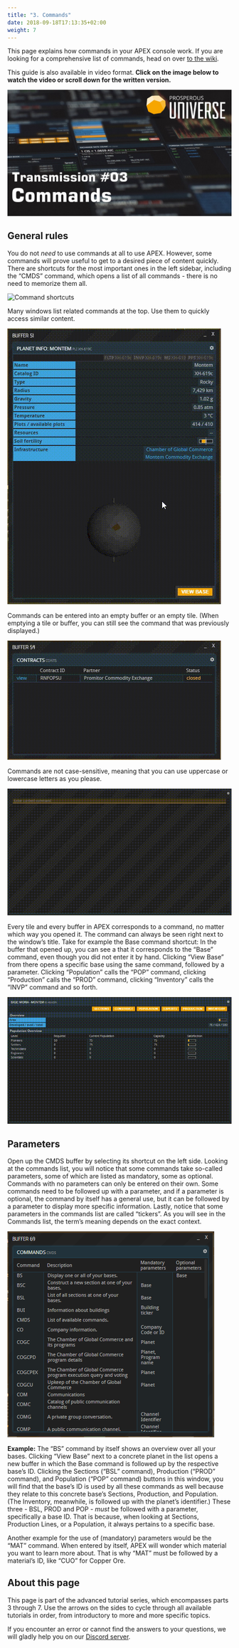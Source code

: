 ```yaml
---
title: "3. Commands"
date: 2018-09-18T17:13:35+02:00
weight: 7
---
```


This page explains how commands in your APEX console work. If you are looking for a comprehensive list of commands, head on over [to the wiki](../../wiki/commands-list).

This guide is also available in video format. __Click on the image below to watch the video or scroll down for the written version.__

[![Commands video](thumbnail-3.jpg)](https://youtu.be/ZcYk2pw1gZk)

## General rules

You do not _need_ to use commands at all to use APEX. However, some commands will prove useful to get to a desired piece of content quickly. There are shortcuts for the most important ones in the left sidebar, including the “CMDS” command, which opens a list of all commands - there is no need to memorize them all.  

![Command shortcuts](command-shortcuts.gif)

Many windows list related commands at the top. Use them to quickly access similar content.  

![Related commands](related-commands.gif)

Commands can be entered into an empty buffer or an empty tile. (When emptying a tile or buffer, you can still see the command that was previously displayed.)  

![Buffer command](buffer-command.gif)

Commands are not case-sensitive, meaning that you can use uppercase or lowercase letters as you please.

![Case insensitivity](case-insensitivity.gif)

Every tile and every buffer in APEX corresponds to a command, no matter which way you opened it. The command can always be seen right next to the window’s title. Take for example the Base command shortcut: In the buffer that opened up, you can see a that it corresponds to the “Base” command, even though you did not enter it by hand. Clicking “View Base” from there opens a specific base using the same command, followed by a parameter. Clicking “Population” calls the “POP” command, clicking “Production” calls the “PROD” command, clicking “Inventory” calls the “INVP” command and so forth.

![Commands demonstration](commands-demonstration.gif)

## Parameters

Open up the CMDS buffer by selecting its shortcut on the left side. Looking at the commands list, you will notice that some commands take so-called parameters, some of which are listed as mandatory, some as optional. Commands with no parameters can only be entered on their own. Some commands need to be followed up with a parameter, and if a parameter is optional, the command by itself has a general use, but it can be followed by a parameter to display more specific information. Lastly, notice that some parameters in the commands list are called “tickers”. As you will see in the Commands list, the term’s meaning depends on the exact context.

![CMDS buffer](cmds-buffer.png)

__Example:__ The “BS” command by itself shows an overview over all your bases. Clicking “View Base” next to a concrete planet in the list opens a new buffer in which the Base command is followed up by the respective base’s ID. Clicking the Sections (“BSL” command), Production (“PROD” command), and Population (“POP” command) buttons in this window, you will find that the base’s ID is used by all these commands as well because they relate to this concrete base’s Sections, Production, and Population. (The Inventory, meanwhile, is followed up with the planet’s identifier.) These three - BSL, PROD and POP - _must_ be followed with a parameter, specifically a base ID. That is because, when looking at Sections, Production Lines, or a Population, it always pertains to a specific base.

Another example for the use of (mandatory) parameters would be the “MAT” command. When entered by itself, APEX will wonder which material you want to learn more about. That is why “MAT” must be followed by a material’s ID, like “CUO” for Copper Ore.


## About this page

This page is part of the advanced tutorial series, which encompasses parts 3 through 7. Use the arrows on the sides to cycle through all available tutorials in order, from introductory to more and more specific topics.

If you encounter an error or cannot find the answers to your questions, we will gladly help you on our [Discord server](https://discordapp.com/invite/G7gj7PT).